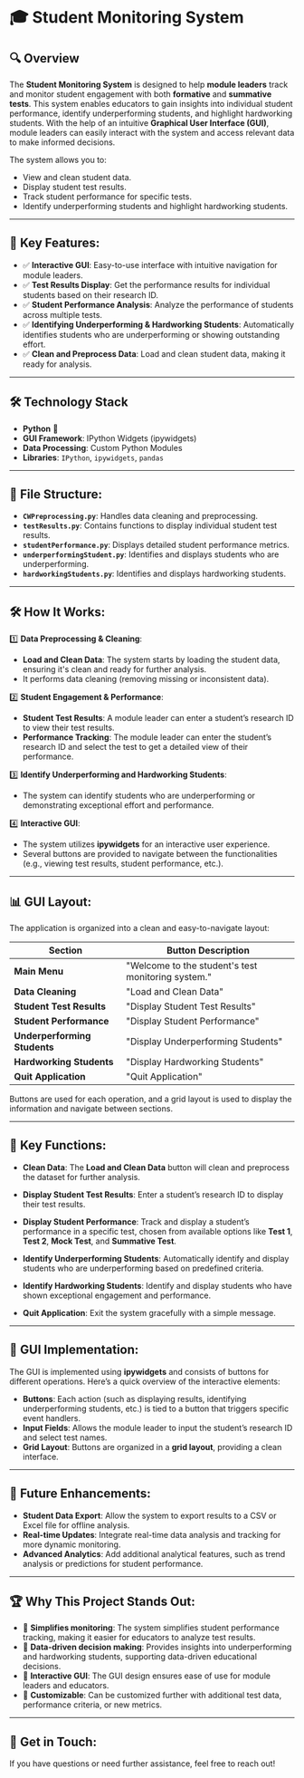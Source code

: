# 🎓 Student Monitoring System

## 🔍 Overview

The **Student Monitoring System** is designed to help **module leaders** track and monitor student engagement with both **formative** and **summative tests**. This system enables educators to gain insights into individual student performance, identify underperforming students, and highlight hardworking students. With the help of an intuitive **Graphical User Interface (GUI)**, module leaders can easily interact with the system and access relevant data to make informed decisions.

The system allows you to:
- View and clean student data.
- Display student test results.
- Track student performance for specific tests.
- Identify underperforming students and highlight hardworking students.

---

## 📌 Key Features:
- ✅ **Interactive GUI**: Easy-to-use interface with intuitive navigation for module leaders.
- ✅ **Test Results Display**: Get the performance results for individual students based on their research ID.
- ✅ **Student Performance Analysis**: Analyze the performance of students across multiple tests.
- ✅ **Identifying Underperforming & Hardworking Students**: Automatically identifies students who are underperforming or showing outstanding effort.
- ✅ **Clean and Preprocess Data**: Load and clean student data, making it ready for analysis.

---

## 🛠 Technology Stack
- **Python** 🐍
- **GUI Framework**: IPython Widgets (ipywidgets)
- **Data Processing**: Custom Python Modules
- **Libraries**: `IPython`, `ipywidgets`, `pandas`

---

## 📂 File Structure:
- **`CWPreprocessing.py`**: Handles data cleaning and preprocessing.
- **`testResults.py`**: Contains functions to display individual student test results.
- **`studentPerformance.py`**: Displays detailed student performance metrics.
- **`underperformingStudent.py`**: Identifies and displays students who are underperforming.
- **`hardworkingStudents.py`**: Identifies and displays hardworking students.

---

## 🛠 How It Works:

1️⃣ **Data Preprocessing & Cleaning**:
   - **Load and Clean Data**: The system starts by loading the student data, ensuring it's clean and ready for further analysis.
   - It performs data cleaning (removing missing or inconsistent data).

2️⃣ **Student Engagement & Performance**:
   - **Student Test Results**: A module leader can enter a student’s research ID to view their test results.
   - **Performance Tracking**: The module leader can enter the student’s research ID and select the test to get a detailed view of their performance.

3️⃣ **Identify Underperforming and Hardworking Students**:
   - The system can identify students who are underperforming or demonstrating exceptional effort and performance.

4️⃣ **Interactive GUI**:
   - The system utilizes **ipywidgets** for an interactive user experience.
   - Several buttons are provided to navigate between the functionalities (e.g., viewing test results, student performance, etc.).

---

## 📊 GUI Layout:

The application is organized into a clean and easy-to-navigate layout:

| **Section**                        | **Button Description**                                               |
|------------------------------------|-----------------------------------------------------------------------|
| **Main Menu**                      | "Welcome to the student's test monitoring system."                   |
| **Data Cleaning**                  | "Load and Clean Data"                                                |
| **Student Test Results**           | "Display Student Test Results"                                       |
| **Student Performance**            | "Display Student Performance"                                        |
| **Underperforming Students**       | "Display Underperforming Students"                                   |
| **Hardworking Students**           | "Display Hardworking Students"                                       |
| **Quit Application**               | "Quit Application"                                                   |

Buttons are used for each operation, and a grid layout is used to display the information and navigate between sections.

---

## 🎯 Key Functions:

- **Clean Data**: The **Load and Clean Data** button will clean and preprocess the dataset for further analysis.
  
- **Display Student Test Results**: Enter a student’s research ID to display their test results.

- **Display Student Performance**: Track and display a student’s performance in a specific test, chosen from available options like **Test 1**, **Test 2**, **Mock Test**, and **Summative Test**.

- **Identify Underperforming Students**: Automatically identify and display students who are underperforming based on predefined criteria.

- **Identify Hardworking Students**: Identify and display students who have shown exceptional engagement and performance.

- **Quit Application**: Exit the system gracefully with a simple message.

---

## 🔧 GUI Implementation:

The GUI is implemented using **ipywidgets** and consists of buttons for different operations. Here’s a quick overview of the interactive elements:

- **Buttons**: Each action (such as displaying results, identifying underperforming students, etc.) is tied to a button that triggers specific event handlers.
- **Input Fields**: Allows the module leader to input the student’s research ID and select test names.
- **Grid Layout**: Buttons are organized in a **grid layout**, providing a clean interface.

---

## 🚀 Future Enhancements:
- **Student Data Export**: Allow the system to export results to a CSV or Excel file for offline analysis.
- **Real-time Updates**: Integrate real-time data analysis and tracking for more dynamic monitoring.
- **Advanced Analytics**: Add additional analytical features, such as trend analysis or predictions for student performance.
  
---

## 🏆 Why This Project Stands Out:
- 🔹 **Simplifies monitoring**: The system simplifies student performance tracking, making it easier for educators to analyze test results.
- 🔹 **Data-driven decision making**: Provides insights into underperforming and hardworking students, supporting data-driven educational decisions.
- 🔹 **Interactive GUI**: The GUI design ensures ease of use for module leaders and educators.
- 🔹 **Customizable**: Can be customized further with additional test data, performance criteria, or new metrics.

---

## 📧 Get in Touch:

If you have questions or need further assistance, feel free to reach out!



